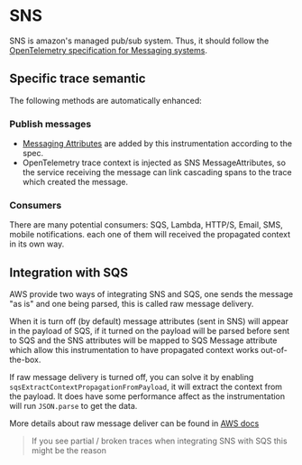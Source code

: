 # SNS

SNS is amazon's managed pub/sub system. Thus, it should follow the [OpenTelemetry specification for Messaging systems](https://github.com/open-telemetry/opentelemetry-specification/blob/master/specification/trace/semantic_conventions/messaging.md).

## Specific trace semantic

The following methods are automatically enhanced:

### Publish messages

- [Messaging Attributes](https://github.com/open-telemetry/opentelemetry-specification/blob/master/specification/trace/semantic_conventions/messaging.md#messaging-attributes) are added by this instrumentation according to the spec.
- OpenTelemetry trace context is injected as SNS MessageAttributes, so the service receiving the message can link cascading spans to the trace which created the message.

### Consumers

There are many potential consumers: SQS, Lambda, HTTP/S, Email, SMS, mobile notifications. each one of them will received the propagated context in its own way.

## Integration with SQS

AWS provide two ways of integrating SNS and SQS, one sends the message "as is" and one being parsed, this is called raw message delivery.

When it is turn off (by default) message attributes (sent in SNS) will appear in the payload of SQS, if it turned on the payload will be parsed before sent to SQS and the SNS attributes will be mapped to SQS Message attribute which allow this instrumentation to have propagated context works out-of-the-box.

If raw message delivery is turned off, you can solve it by enabling `sqsExtractContextPropagationFromPayload`, it will extract the context from the payload. It does have some performance affect as the instrumentation will run `JSON.parse` to get the data.

More details about raw message deliver can be found in [AWS docs](https://docs.aws.amazon.com/sns/latest/dg/sns-large-payload-raw-message-delivery.html)

>If you see partial / broken traces when integrating SNS with SQS this might be the reason
